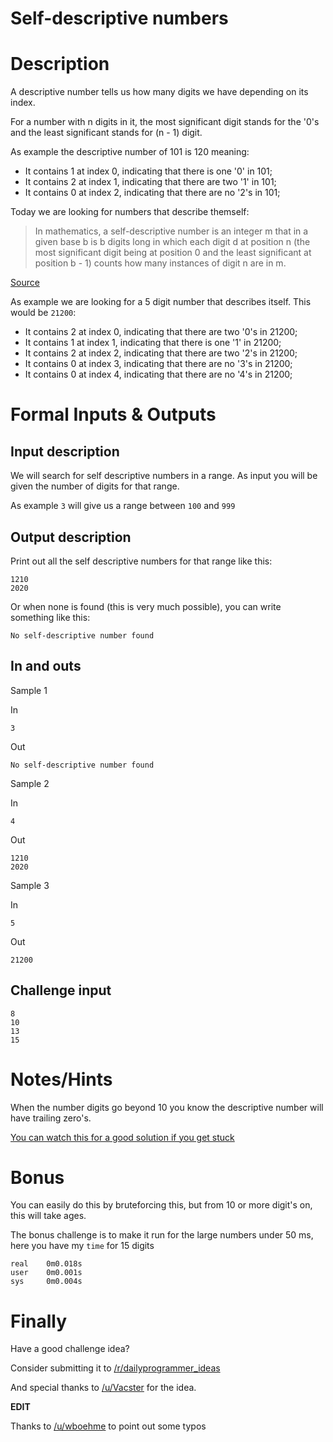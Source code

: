 # Self-descriptive numbers
<div class="md"><h1>Description</h1>
<p>A descriptive number tells us how many digits we have depending on its index.</p>
<p>For a number with n digits in it, the most significant digit stands for the '0's and the least significant stands for (n - 1) digit.</p>
<p>As example the descriptive number of 101 is 120 meaning:</p>
<ul>
<li>It contains 1 at index 0, indicating that there is one '0' in 101;</li>
<li>It contains 2 at index 1, indicating that there are two '1' in 101;</li>
<li>It contains 0 at index 2, indicating that there are no '2's in 101;</li>
</ul>
<p>Today we are looking for numbers that describe themself:</p>
<blockquote>
<p>In mathematics, a self-descriptive number is an integer m that in a given base b is b digits long in which each digit d at position n (the most significant digit being at position 0 and the least significant at position b - 1) counts how many instances of digit n are in m.</p>
</blockquote>
<p><a href="https://en.wikipedia.org/wiki/Self-descriptive_number">Source</a></p>
<p>As example we are looking for a 5 digit number that describes itself. This would be <code>21200</code>:</p>
<ul>
<li>It contains 2 at index 0, indicating that there are two '0's in 21200;</li>
<li>It contains 1 at index 1, indicating that there is one '1' in 21200;</li>
<li>It contains 2 at index 2, indicating that there are two '2's in 21200;</li>
<li>It contains 0 at index 3, indicating that there are no '3's in 21200;</li>
<li>It contains 0 at index 4, indicating that there are no '4's in 21200;</li>
</ul>
<h1>Formal Inputs &amp; Outputs</h1>
<h2>Input description</h2>
<p>We will search for self descriptive numbers in a range.
As input you will be given the number of digits for that range.</p>
<p>As example <code>3</code> will give us a range between <code>100</code> and <code>999</code></p>
<h2>Output description</h2>
<p>Print out all the self descriptive numbers for that range like this:</p>
<pre><code>1210
2020
</code></pre>
<p>Or when none is found (this is very much possible), you can write something like this:</p>
<pre><code>No self-descriptive number found
</code></pre>
<h2>In and outs</h2>
<p>Sample 1</p>
<p>In</p>
<pre><code>3
</code></pre>
<p>Out</p>
<pre><code>No self-descriptive number found
</code></pre>
<p>Sample 2</p>
<p>In</p>
<pre><code>4
</code></pre>
<p>Out</p>
<pre><code>1210
2020
</code></pre>
<p>Sample 3</p>
<p>In</p>
<pre><code>5
</code></pre>
<p>Out</p>
<pre><code>21200
</code></pre>
<h2>Challenge input</h2>
<pre><code>8
10
13
15
</code></pre>
<h1>Notes/Hints</h1>
<p>When the number digits go beyond 10 you know the descriptive number will have trailing zero's.</p>
<p><a href="https://www.youtube.com/watch?v=1GKfEDvhWdY">You can watch this for a good solution if you get stuck</a></p>
<h1>Bonus</h1>
<p>You can easily do this by bruteforcing this, but from 10 or more digit's on, this will take ages.</p>
<p>The bonus challenge is to make it run for the large numbers under 50 ms, here you have my <code>time</code> for 15 digits</p>
<pre><code>real    0m0.018s
user    0m0.001s
sys     0m0.004s
</code></pre>
<h1>Finally</h1>
<p>Have a good challenge idea?</p>
<p>Consider submitting it to <a href="/r/dailyprogrammer_ideas">/r/dailyprogrammer_ideas</a></p>
<p>And special thanks to <a href="/u/Vacster">/u/Vacster</a> for the idea.</p>
<p><strong>EDIT</strong></p>
<p>Thanks to <a href="/u/wboehme">/u/wboehme</a> to point out some typos</p>
</div>
